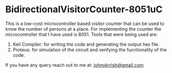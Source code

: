 # BidirectionalVisitorCounter-8051uC
This is a low-cost microcontroller based visitor counter that can be used to know the number of persons at a place. 
For implementing the counter the microcontroller that I have used is 8051. 
Tools that were being used are:
1. Keil Compiler: for writing the code and generating the output hex file.
2. Proteus: for simulation of the circuit and verifying the fucntionality of the code.

If you have any query reach out to me at:
johnykrrish@gmail.com
